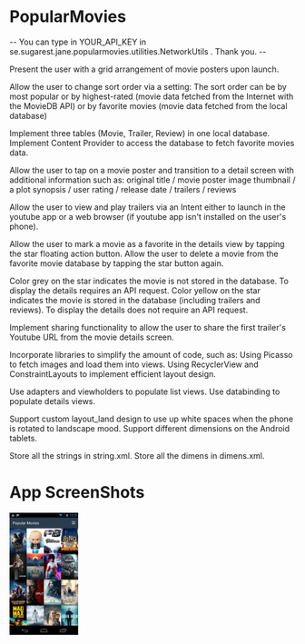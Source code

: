 # PopularMovies
-- You can type in YOUR_API_KEY in se.sugarest.jane.popularmovies.utilities.NetworkUtils . Thank you. --

Present the user with a grid arrangement of movie posters upon launch. 

Allow the user to change sort order via a setting:
The sort order can be by most popular or by highest-rated (movie data fetched from the Internet with the MovieDB API) or by favorite movies (movie data fetched from the local database)

Implement three tables (Movie, Trailer, Review) in one local database. Implement Content Provider to access the database to fetch favorite movies data. 

Allow the user to tap on a movie poster and transition to a detail screen with additional information such as:
original title / movie poster image thumbnail / a plot synopsis / user rating / release date / trailers / reviews

Allow the user to view and play trailers via an Intent either to launch in the youtube app or a web browser (if youtube app isn't installed on the user's phone).

Allow the user to mark a movie as a favorite in the details view by tapping the star floating action button. Allow the user to delete a movie from the favorite movie database by tapping the star button again. 

Color grey on the star indicates the movie is not stored in the database. To display the details requires an API request. Color yellow on the star indicates the movie is stored in the database (including trailers and reviews). To display the details does not require an API request.

Implement sharing functionality to allow the user to share the first trailer's Youtube URL from the movie details screen. 

Incorporate libraries to simplify the amount of code, such as:
Using Picasso to fetch images and load them into views. 
Using RecyclerView and ConstraintLayouts to implement efficient layout design. 

Use adapters and viewholders to populate list views. Use databinding to populate details views. 

Support custom layout_land design to use up white spaces when the phone is rotated to landscape mood. Support different dimensions on the Android tablets. 

Store all the strings in string.xml. Store all the dimens in dimens.xml. 

# App ScreenShots
<img src="screenshots/1.png" width="24%"/>

